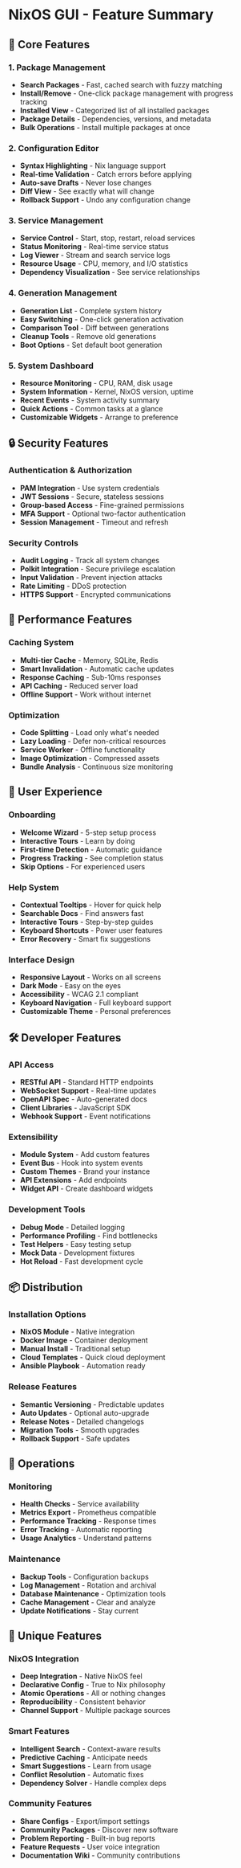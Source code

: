 # NixOS GUI - Feature Summary

## 🎯 Core Features

### 1. Package Management
- **Search Packages** - Fast, cached search with fuzzy matching
- **Install/Remove** - One-click package management with progress tracking
- **Installed View** - Categorized list of all installed packages
- **Package Details** - Dependencies, versions, and metadata
- **Bulk Operations** - Install multiple packages at once

### 2. Configuration Editor
- **Syntax Highlighting** - Nix language support
- **Real-time Validation** - Catch errors before applying
- **Auto-save Drafts** - Never lose changes
- **Diff View** - See exactly what will change
- **Rollback Support** - Undo any configuration change

### 3. Service Management
- **Service Control** - Start, stop, restart, reload services
- **Status Monitoring** - Real-time service status
- **Log Viewer** - Stream and search service logs
- **Resource Usage** - CPU, memory, and I/O statistics
- **Dependency Visualization** - See service relationships

### 4. Generation Management
- **Generation List** - Complete system history
- **Easy Switching** - One-click generation activation
- **Comparison Tool** - Diff between generations
- **Cleanup Tools** - Remove old generations
- **Boot Options** - Set default boot generation

### 5. System Dashboard
- **Resource Monitoring** - CPU, RAM, disk usage
- **System Information** - Kernel, NixOS version, uptime
- **Recent Events** - System activity summary
- **Quick Actions** - Common tasks at a glance
- **Customizable Widgets** - Arrange to preference

## 🔒 Security Features

### Authentication & Authorization
- **PAM Integration** - Use system credentials
- **JWT Sessions** - Secure, stateless sessions
- **Group-based Access** - Fine-grained permissions
- **MFA Support** - Optional two-factor authentication
- **Session Management** - Timeout and refresh

### Security Controls
- **Audit Logging** - Track all system changes
- **Polkit Integration** - Secure privilege escalation
- **Input Validation** - Prevent injection attacks
- **Rate Limiting** - DDoS protection
- **HTTPS Support** - Encrypted communications

## 🚀 Performance Features

### Caching System
- **Multi-tier Cache** - Memory, SQLite, Redis
- **Smart Invalidation** - Automatic cache updates
- **Response Caching** - Sub-10ms responses
- **API Caching** - Reduced server load
- **Offline Support** - Work without internet

### Optimization
- **Code Splitting** - Load only what's needed
- **Lazy Loading** - Defer non-critical resources
- **Service Worker** - Offline functionality
- **Image Optimization** - Compressed assets
- **Bundle Analysis** - Continuous size monitoring

## 🎨 User Experience

### Onboarding
- **Welcome Wizard** - 5-step setup process
- **Interactive Tours** - Learn by doing
- **First-time Detection** - Automatic guidance
- **Progress Tracking** - See completion status
- **Skip Options** - For experienced users

### Help System
- **Contextual Tooltips** - Hover for quick help
- **Searchable Docs** - Find answers fast
- **Interactive Tours** - Step-by-step guides
- **Keyboard Shortcuts** - Power user features
- **Error Recovery** - Smart fix suggestions

### Interface Design
- **Responsive Layout** - Works on all screens
- **Dark Mode** - Easy on the eyes
- **Accessibility** - WCAG 2.1 compliant
- **Keyboard Navigation** - Full keyboard support
- **Customizable Theme** - Personal preferences

## 🛠️ Developer Features

### API Access
- **RESTful API** - Standard HTTP endpoints
- **WebSocket Support** - Real-time updates
- **OpenAPI Spec** - Auto-generated docs
- **Client Libraries** - JavaScript SDK
- **Webhook Support** - Event notifications

### Extensibility
- **Module System** - Add custom features
- **Event Bus** - Hook into system events
- **Custom Themes** - Brand your instance
- **API Extensions** - Add endpoints
- **Widget API** - Create dashboard widgets

### Development Tools
- **Debug Mode** - Detailed logging
- **Performance Profiling** - Find bottlenecks
- **Test Helpers** - Easy testing setup
- **Mock Data** - Development fixtures
- **Hot Reload** - Fast development cycle

## 📦 Distribution

### Installation Options
- **NixOS Module** - Native integration
- **Docker Image** - Container deployment
- **Manual Install** - Traditional setup
- **Cloud Templates** - Quick cloud deployment
- **Ansible Playbook** - Automation ready

### Release Features
- **Semantic Versioning** - Predictable updates
- **Auto Updates** - Optional auto-upgrade
- **Release Notes** - Detailed changelogs
- **Migration Tools** - Smooth upgrades
- **Rollback Support** - Safe updates

## 🔧 Operations

### Monitoring
- **Health Checks** - Service availability
- **Metrics Export** - Prometheus compatible
- **Performance Tracking** - Response times
- **Error Tracking** - Automatic reporting
- **Usage Analytics** - Understand patterns

### Maintenance
- **Backup Tools** - Configuration backups
- **Log Management** - Rotation and archival
- **Database Maintenance** - Optimization tools
- **Cache Management** - Clear and analyze
- **Update Notifications** - Stay current

## 🌟 Unique Features

### NixOS Integration
- **Deep Integration** - Native NixOS feel
- **Declarative Config** - True to Nix philosophy
- **Atomic Operations** - All or nothing changes
- **Reproducibility** - Consistent behavior
- **Channel Support** - Multiple package sources

### Smart Features
- **Intelligent Search** - Context-aware results
- **Predictive Caching** - Anticipate needs
- **Smart Suggestions** - Learn from usage
- **Conflict Resolution** - Automatic fixes
- **Dependency Solver** - Handle complex deps

### Community Features
- **Share Configs** - Export/import settings
- **Community Packages** - Discover new software
- **Problem Reporting** - Built-in bug reports
- **Feature Requests** - User voice integration
- **Documentation Wiki** - Community contributions
